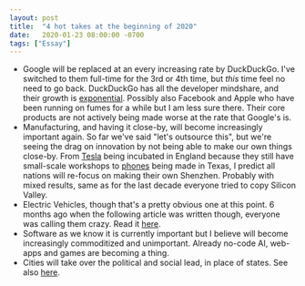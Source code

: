```yaml
---
layout: post
title:  "4 hot takes at the beginning of 2020"
date:   2020-01-23 08:00:00 -0700
tags: ["Essay"]
---
```

* Google will be replaced at an every increasing rate by DuckDuckGo. I've switched to them full-time for the 3rd or 4th time, but _this_ time feel no need to go back. DuckDuckGo has all the developer mindshare, and their growth is [exponential](https://duckduckgo.com/traffic). Possibly also Facebook and Apple who have been running on fumes for a while but I am less sure there. Their core products are not actively being made worse at the rate that Google's is.
* Manufacturing, and having it close-by, will become increasingly important again. So far we've said "let's outsource this", but we're seeing the drag on innovation by not being able to make our own things close-by. From [Tesla](https://youtu.be/r46x_ti__vs?t=1717) being incubated in England because they still have small-scale workshops to [phones](https://www.omgubuntu.co.uk/2019/12/purism-announce-1999-librem-5-usa-same-librem-5-just-made-in-america) being made in Texas, I predict all nations will re-focus on making their own Shenzhen. Probably with mixed results, same as for the last decade everyone tried to copy Silicon Valley.
* Electric Vehicles, though that's a pretty obvious one at this point. 6 months ago when the following article was written though, everyone was calling them crazy. Read it [here](https://nikodunk.com/4-reasons-why-electric-vehicles-will-dominate-sooner-than-you-think/).
* Software as we know it is currently important but I believe will become increasingly commoditized and unimportant. Already no-code AI, web-apps and games are becoming a thing.
* Cities will take over the political and social lead, in place of states. See also [here](https://nikodunk.com/cities/).
